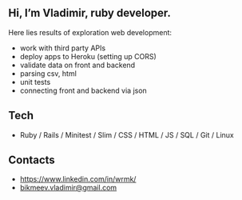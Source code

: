 ## Hi, I’m Vladimir, ruby developer.
Here lies results of exploration web development:
- work with third party APIs
- deploy apps to Heroku (setting up CORS)
- validate data on front and backend
- parsing csv, html
- unit tests
- connecting front and backend via json

## Tech
- Ruby / Rails / Minitest / Slim / CSS / HTML / JS / SQL / Git / Linux

## Contacts
- https://www.linkedin.com/in/wrmk/
- bikmeev.vladimir@gmail.com
